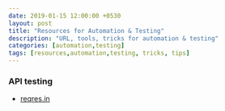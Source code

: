 ```yaml
---
date: 2019-01-15 12:00:00 +0530
layout: post
title: "Resources for Automation & Testing"
description: "URL, tools, tricks for automation & testing"
categories: [automation,testing]
tags: [resources,automation,testing, tricks, tips]
---
```


### API testing
- [reqres.in](https://reqres.in)
